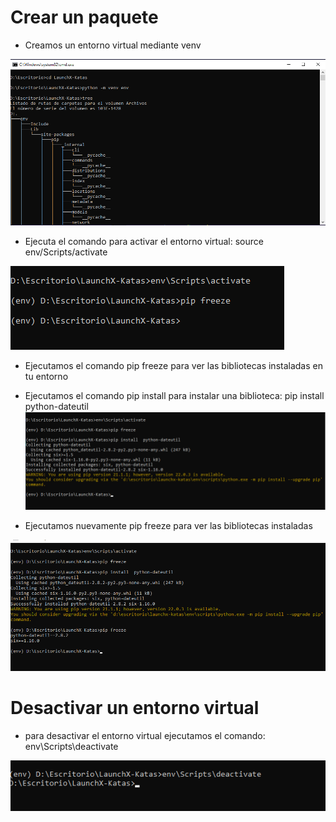 # Crear un paquete

* Creamos un entorno virtual mediante venv

![](https://github.com/Carlos-Rvs/CarlosDeLaPazLaunchXKatas/blob/main/Modulo2Kata2/images/capturaKata2.png)

* Ejecuta el comando para activar el entorno virtual: source env/Scripts/activate

![](https://github.com/Carlos-Rvs/CarlosDeLaPazLaunchXKatas/blob/main/Modulo2Kata2/images/capturaKata2_1.png)

* Ejecutamos el comando pip freeze para ver las bibliotecas instaladas en tu entorno 
* Ejecutamos el comando pip install para instalar una biblioteca: pip install python-dateutil
![](https://github.com/Carlos-Rvs/CarlosDeLaPazLaunchXKatas/blob/main/Modulo2Kata2/images/capturaKata2_2.png)

* Ejecutamos nuevamente pip freeze para ver las bibliotecas instaladas

![](https://github.com/Carlos-Rvs/CarlosDeLaPazLaunchXKatas/blob/main/Modulo2Kata2/images/capturaKata2_3.png)

# Desactivar un entorno virtual

* para desactivar el entorno virtual ejecutamos el comando: env\Scripts\deactivate

![](https://github.com/Carlos-Rvs/CarlosDeLaPazLaunchXKatas/blob/main/Modulo2Kata2/images/capturaKata2_4.png)
